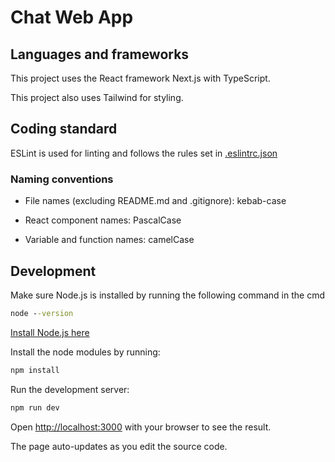 # Chat Web App

## Languages and frameworks

This project uses the React framework Next.js with TypeScript.

This project also uses Tailwind for styling.

## Coding standard

ESLint is used for linting and follows the rules set in [.eslintrc.json](.eslintrc.json)

### Naming conventions

* File names (excluding README.md and .gitignore): kebab-case

* React component names: PascalCase

* Variable and function names: camelCase

## Development

Make sure Node.js is installed by running the following command in the cmd

```cmd
node --version
```

[Install Node.js here](https://nodejs.org/en/download)

Install the node modules by running:
```cmd
npm install
```
Run the development server:

```cmd
npm run dev
```

Open [http://localhost:3000](http://localhost:3000) with your browser to see the result.

The page auto-updates as you edit the source code.